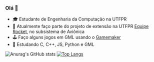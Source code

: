 ### Olá 👋

- 🎓 Estudante de Engenharia da Computação na UTFPR
- 🚀 Atualmente faço parte do projeto de extensão na UTFPR [Equipe Rocket](https://www.instagram.com/erocketutfpr/?img_index=1), no subsistema de Aviônica
- 🕹️ Faço alguns jogos em GML usando o [Gamemaker](https://gamemaker.io/pt-BR)
- 🌱 Estudando C, C++, JS, Python e GML

![Anurag's GitHub stats](https://github-readme-stats.vercel.app/api?username=mateusmcamargo&hide=stars&show_icons=true&bg_color=66000000&title_color=FF0053&text_color=777777&icon_color=E72C61&hide_border=true)
[![Top Langs](https://github-readme-stats.vercel.app/api/top-langs/?username=mateusmcamargo&layout=compact&bg_color=66000000&title_color=FF0053&text_color=777777&hide_border=true)](https://github.com/anuraghazra/github-readme-stats)
